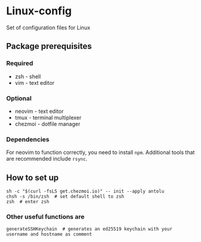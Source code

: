 # Linux-config

Set of configuration files for Linux

## Package prerequisites

### Required
* zsh - shell
* vim - text editor

### Optional
* neovim - text editor
* tmux - terminal multiplexer
* chezmoi - dotfile manager

### Dependencies

For neovim to function correctly, you need to install `npm`.
Additional tools that are recommended include `rsync`.

## How to set up
```shell
sh -c "$(curl -fsLS get.chezmoi.io)" -- init --apply antolu
chsh -s /bin/zsh  # set default shell to zsh
zsh  # enter zsh
```

### Other useful functions are

```
generateSSHKeychain  # generates an ed25519 keychain with your username and hostname as comment
```


